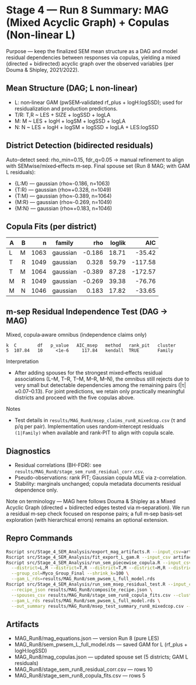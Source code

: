 # Stage 4 — Run 8 Summary: MAG (Mixed Acyclic Graph) + Copulas (Non‑linear L)

Purpose — keep the finalized SEM mean structure as a DAG and model residual dependencies between responses via copulas, yielding a mixed (directed + bidirected) acyclic graph over the observed variables (per Douma & Shipley, 2021/2022).

## Mean Structure (DAG; L non‑linear)
- L: non‑linear GAM (pwSEM‑validated rf_plus + logH:logSSD); used for residualization and production predictions.
- T/R: T,R ~ LES + SIZE + logSSD + logLA
- M: M ~ LES + logH + logSM + logSSD + logLA
- N: N ~ LES + logH + logSM + logSSD + logLA + LES:logSSD

## District Detection (bidirected residuals)
Auto-detect seed: rho_min=0.15, fdr_q=0.05 → manual refinement to align with SEMwise/mixed‑effects m‑sep.
Final spouse set (Run 8 MAG; with GAM L residuals):
- {L:M} — gaussian (rho≈-0.186, n=1063)
- {T:R} — gaussian (rho≈+0.328, n=1049)
- {T:M} — gaussian (rho≈-0.389, n=1064)
- {M:R} — gaussian (rho≈-0.269, n=1049)
- {M:N} — gaussian (rho≈+0.183, n=1046)

## Copula Fits (per district)
| A | B | n | family | rho | loglik | AIC |
|---|---:|---:|---|---:|---:|---:|
| L | M | 1063 | gaussian | -0.186 | 18.71 | -35.42 |
| T | R | 1049 | gaussian | 0.328 | 59.79 | -117.58 |
| T | M | 1064 | gaussian | -0.389 | 87.28 | -172.57 |
| M | R | 1049 | gaussian | -0.269 | 39.38 | -76.76 |
| M | N | 1046 | gaussian | 0.183 | 17.82 | -33.65 |

## m‑sep Residual Independence Test (DAG → MAG)
Mixed, copula‑aware omnibus (independence claims only)
```
k  C        df   p_value   AIC_msep   method   rank_pit   cluster
5  107.84   10     <1e-6     117.84   kendall  TRUE       Family
```

Interpretation
- After adding spouses for the strongest mixed‑effects residual associations (L–M, T–R, T–M, M–R, M–N), the omnibus still rejects due to very small but detectable dependencies among the remaining pairs (|τ|≈0.07–0.13). For joint predictions, we retain only practically meaningful districts and proceed with the five copulas above.

Notes
- Test details in `results/MAG_Run8/msep_claims_run8_mixedcop.csv` (τ and p/q per pair). Implementation uses random‑intercept residuals `(1|Family)` when available and rank‑PIT to align with copula scale.

## Diagnostics
- Residual correlations (BH-FDR): see `results/MAG_Run8/stage_sem_run8_residual_corr.csv`.
- Pseudo-observations: rank PIT; Gaussian copula MLE via z-correlation.
- Stability: marginals unchanged; copula metadata documents residual dependence only.

Note on terminology — MAG here follows Douma & Shipley as a Mixed Acyclic Graph (directed + bidirected edges tested via m‑separation). We run a residual m‑sep check focused on response pairs; a full m‑sep basis‑set exploration (with hierarchical errors) remains an optional extension.

## Repro Commands
```bash
Rscript src/Stage_4_SEM_Analysis/export_mag_artifacts.R --input_csv=artifacts/model_data_complete_case_with_myco.csv --out_dir=results/MAG_Run8 --version=Run8
Rscript src/Stage_4_SEM_Analysis/fit_export_L_gam.R --input_csv artifacts/model_data_complete_case_with_myco.csv --out_rds results/MAG_Run8/sem_pwsem_L_full_model.rds
Rscript src/Stage_4_SEM_Analysis/run_sem_piecewise_copula.R --input_csv=artifacts/model_data_complete_case_with_myco.csv --out_dir=results/MAG_Run8 --version=Run8 \
  --district=L,M --district=T,R --district=T,M --district=M,R --district=M,N \
  --group_col=Myco_Group_Final --shrink_k=100 \
  --gam_L_rds=results/MAG_Run8/sem_pwsem_L_full_model.rds
Rscript src/Stage_4_SEM_Analysis/run_sem_msep_residual_test.R --input_csv artifacts/model_data_complete_case_with_myco.csv \
  --recipe_json results/MAG_Run8/composite_recipe.json \
  --spouses_csv results/MAG_Run8/stage_sem_run8_copula_fits.csv --cluster_var Family --corr_method kendall --rank_pit true \
  --gam_L_rds results/MAG_Run8/sem_pwsem_L_full_model.rds \
  --out_summary results/MAG_Run8/msep_test_summary_run8_mixedcop.csv --out_claims results/MAG_Run8/msep_claims_run8_mixedcop.csv
```

## Artifacts
- MAG_Run8/mag_equations.json — version Run 8 (pure LES)
- MAG_Run8/sem_pwsem_L_full_model.rds — saved GAM for L (rf_plus + logH:logSSD)
- MAG_Run8/mag_copulas.json — updated spouse set (5 districts; GAM L residuals)
- MAG_Run8/stage_sem_run8_residual_corr.csv — rows 10
- MAG_Run8/stage_sem_run8_copula_fits.csv — rows 5
